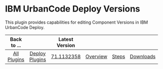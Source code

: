
IBM UrbanCode Deploy Versions
=============================

This plugin provides capabilities for editing Component Versions in IBM UrbanCode Deploy.


|Back to ...||Latest Version||||
| :---: | :---: | :---: | :---: | :---: | :---: |
|[All Plugins](../../index.md)|[Deploy Plugins](../README.md)|[71.1132358](https://raw.githubusercontent.com/UrbanCode/IBM-UCD-PLUGINS/main/files/uDeploy-Version/ucd-uDeploy-Version-71.1132358.zip)|[Overview](overview.md)|[Steps](steps.md)|[Downloads](downloads.md)|
